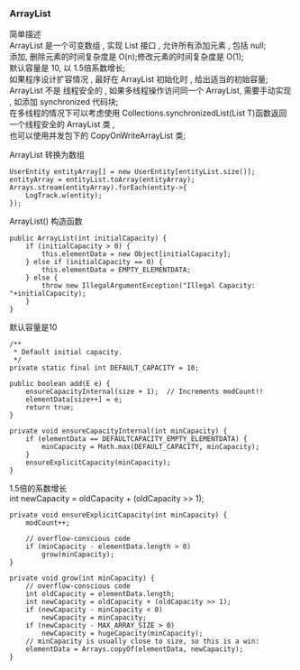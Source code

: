 ### ArrayList 

简单描述   
ArrayList 是一个可变数组 , 实现 List 接口 , 允许所有添加元素 , 包括 null;  
添加, 删除元素的时间复杂度是 O(n);修改元素的时间复杂度是 O(1);  
默认容量是 10, 以 1.5倍系数增长;  
如果程序设计扩容情况 , 最好在 ArrayList 初始化时 , 给出适当的初始容量;  
ArrayList 不是 线程安全的 , 如果多线程操作访问同一个 ArrayList, 需要手动实现 , 如添加 synchronized 代码块;  
在多线程的情况下可以考虑使用 Collections.synchronizedList(List T)函数返回一个线程安全的 ArrayList 类 ,  
也可以使用并发包下的 CopyOnWriteArrayList 类;     

ArrayList 转换为数组  
```
UserEntity entityArray[] = new UserEntity[entityList.size()];
entityArray = entityList.toArray(entityArray);
Arrays.stream(entityArray).forEach(entity->{
    LogTrack.w(entity);
});
```

ArrayList() 构造函数  
```
public ArrayList(int initialCapacity) {
    if (initialCapacity > 0) {
        this.elementData = new Object[initialCapacity];
    } else if (initialCapacity == 0) {
        this.elementData = EMPTY_ELEMENTDATA;
    } else {
        throw new IllegalArgumentException("Illegal Capacity: "+initialCapacity);
    }
}
```
默认容量是10  
```
/**
 * Default initial capacity.
 */
private static final int DEFAULT_CAPACITY = 10;

public boolean add(E e) {
    ensureCapacityInternal(size + 1);  // Increments modCount!!
    elementData[size++] = e;
    return true;
}

private void ensureCapacityInternal(int minCapacity) {
    if (elementData == DEFAULTCAPACITY_EMPTY_ELEMENTDATA) {
        minCapacity = Math.max(DEFAULT_CAPACITY, minCapacity);
    }
    ensureExplicitCapacity(minCapacity);
}

```

1.5倍的系数增长   
int newCapacity = oldCapacity + (oldCapacity >> 1);
```
private void ensureExplicitCapacity(int minCapacity) {
    modCount++;

    // overflow-conscious code
    if (minCapacity - elementData.length > 0)
        grow(minCapacity);
}

private void grow(int minCapacity) {
    // overflow-conscious code
    int oldCapacity = elementData.length;
    int newCapacity = oldCapacity + (oldCapacity >> 1);
    if (newCapacity - minCapacity < 0)
        newCapacity = minCapacity;
    if (newCapacity - MAX_ARRAY_SIZE > 0)
        newCapacity = hugeCapacity(minCapacity);
    // minCapacity is usually close to size, so this is a win:
    elementData = Arrays.copyOf(elementData, newCapacity);
}

```
